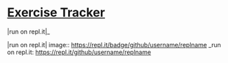 # [Exercise Tracker](https://www.freecodecamp.org/learn/apis-and-microservices/apis-and-microservices-projects/exercise-tracker)


|run on repl.it|_

|run on repl.it| image:: https://repl.it/badge/github/username/replname
_run on repl.it: https://repl.it/github/username/replname
